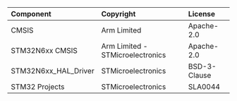 | Component                       | Copyright                                                                                                                                                                                                                                                                                                                 | License                                   |
|:---------                       |:----------                                                                                                                                                                                                                                                                                                                |:-------                                   |
| CMSIS                           | Arm Limited                                                                                                                                                                                                                                                                                                               | Apache-2.0                                |
| STM32N6xx CMSIS                 | Arm Limited - STMicroelectronics                                                                                                                                                                                                                                                                                          | Apache-2.0                                |
| STM32N6xx_HAL_Driver            | STMicroelectronics                                                                                                                                                                                                                                                                                                        | BSD-3-Clause                              |
| STM32 Projects                  | STMicroelectronics                                                                                                                                                                                                                                                                                                        | SLA0044                                   |  


